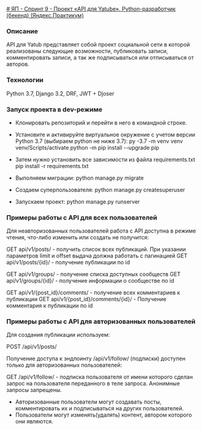 [# ЯП - Спринт 9 - Проект «API для Yatube». Python-разработчик (бекенд) (Яндекс.Практикум)](https://github.com/Mane26/api_final_yatube.git)

### Описание

API для Yatub представляет собой проект социальной сети в которой реализованы следующие возможности, публиковать записи, комментировать записи, а так же подписываться или отписываться от авторов.

### Технологии

Python 3.7, Django 3.2, DRF, JWT + Djoser

### Запуск проекта в dev-режиме

- Клонировать репозиторий и перейти в него в командной строке.
- Установите и активируйте виртуальное окружение c учетом версии Python 3.7 (выбираем python не ниже 3.7):
py -3.7 -m venv venv
venv/Scripts/activate
python -m pip install --upgrade pip

- Затем нужно установить все зависимости из файла requirements.txt
pip install -r requirements.txt

- Выполняем миграции:
python manage.py migrate

- Создаем суперпользователя:
python manage.py createsuperuser

- Запускаем проект:
python manage.py runserver

### Примеры работы с API для всех пользователей
Для неавторизованных пользователей работа с API доступна в режиме чтения, что-либо изменить или создать не получится:

GET api/v1/posts/ - получить список всех публикаций.
При указании параметров limit и offset выдача должна работать с пагинацией
GET api/v1/posts/{id}/ - получение публикации по id

GET api/v1/groups/ - получение списка доступных сообществ
GET api/v1/groups/{id}/ - получение информации о сообществе по id

GET api/v1/{post_id}/comments/ - получение всех комментариев к публикации
GET api/v1/{post_id}/comments/{id}/ - Получение комментария к публикации по id

### Примеры работы с API для авторизованных пользователей
Для создания публикации используем:

POST /api/v1/posts/

Получение доступа к эндпоинту /api/v1/follow/ (подписки) доступен только для авторизованных пользователей:

GET /api/v1/follow/ - подписка пользователя от имени которого сделан запрос
на пользователя переданного в теле запроса. Анонимные запросы запрещены.
- Авторизованные пользователи могут создавать посты, комментировать их и подписываться на других пользователей.
- Пользователи могут изменять(удалять) контент, автором которого они являются.
